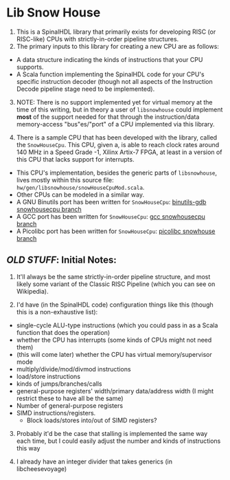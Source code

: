 # Lib Snow House

1. This is a SpinalHDL library that primarily exists for developing
RISC (or RISC-like) CPUs with strictly-in-order pipeline structures.
2. The primary inputs to this library for creating a new CPU are as
follows:
  * A data structure indicating the kinds of instructions that your CPU
    supports.
  * A Scala function implementing the SpinalHDL code for your CPU's
    specific instruction decoder (though not all aspects of the Instruction
    Decode pipeline stage need to be implemented).
3. NOTE: There is no support implemented yet for virtual memory at the time
  of this writing, but in theory a user of `libsnowhouse` could implement
  **most** of the support needed for that through the instruction/data
  memory-access "bus"es/"port" of a CPU implemented via this library.

4. There is a sample CPU that has been developed with the library, called
the `SnowHouseCpu`. This CPU, given a, is able to reach clock rates
around 140 MHz in a Speed Grade -1, Xilinx Artix-7 FPGA, at least in a
version of this CPU that lacks support for interrupts.
  * This CPU's implementation, besides the generic parts of
    `libsnowhouse`, lives mostly within this source file:
    `hw/gen/libsnowhouse/snowHouseCpuMod.scala`.
  * Other CPUs can be modeled in a similar way.
  * A GNU Binutils port has been written for `SnowHouseCpu`:
    [binutils-gdb snowhousecpu branch](https://github.com/fl4shk/binutils-gdb/tree/snowhousecpu)
  * A GCC port has been written for `SnowHouseCpu`:
    [gcc snowhousecpu branch](https://github.com/fl4shk/gcc/tree/snowhousecpu)
  * A Picolibc port has been written for `SnowHouseCpu`:
    [picolibc snowhouse branch](https://github.com/fl4shk/picolibc/tree/snowhousecpu)

## *OLD STUFF*: Initial Notes:

1. It'll always be the same strictly-in-order pipeline structure, and most
likely some variant of the Classic RISC Pipeline (which you can see on
Wikipedia).

1. I'd have (in the SpinalHDL code) configuration things like this (though
  this is a non-exhaustive list):
  * single-cycle ALU-type instructions (which you could pass in as a Scala
    function that does the operation)
  * whether the CPU has interrupts (some kinds of CPUs might not need them)
  * (this will come later) whether the CPU has virtual memory/supervisor
    mode
  * multiply/divide/mod/divmod instructions
  * load/store instructions
  * kinds of jumps/branches/calls
  * general-purpose registers' width/primary data/address width (I might
    restrict these to have all be the same)
  * Number of general-purpose registers
  * SIMD instructions/registers.
    * Block loads/stores into/out of SIMD registers?

3. Probably it'd be the case that stalling is implemented the same way each
  time, but I could easily adjust the number and kinds of instructions this
  way

3. I already have an integer divider that takes generics (in
  libcheesevoyage)
